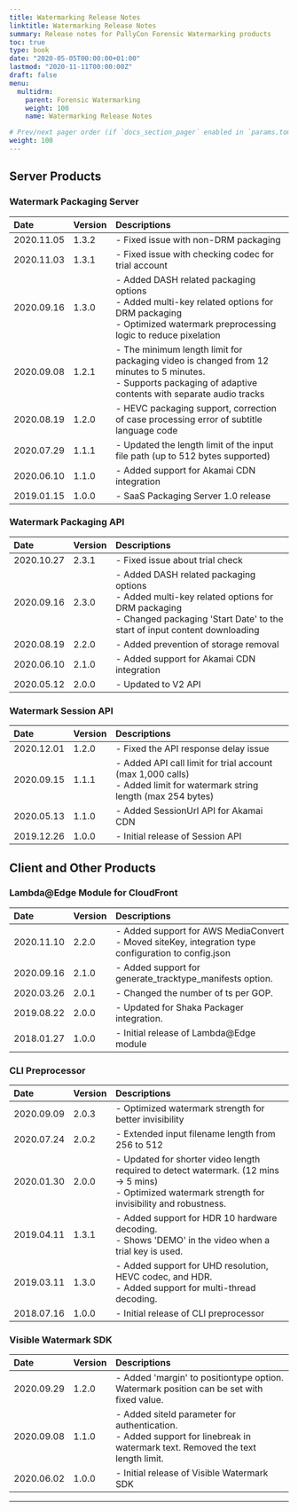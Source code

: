 ```yaml
---
title: Watermarking Release Notes
linktitle: Watermarking Release Notes
summary: Release notes for PallyCon Forensic Watermarking products
toc: true
type: book
date: "2020-05-05T00:00:00+01:00"
lastmod: "2020-11-11T00:00:00Z"
draft: false
menu:
  multidrm:
    parent: Forensic Watermarking
    weight: 100
    name: Watermarking Release Notes

# Prev/next pager order (if `docs_section_pager` enabled in `params.toml`)
weight: 100
---
```


## Server Products

### Watermark Packaging Server

|Date |Version |Descriptions |
|:---|:---|:---|
| 2020.11.05 | 1.3.2 |- Fixed issue with non-DRM packaging|
| 2020.11.03 | 1.3.1 |- Fixed issue with checking codec for trial account|
| 2020.09.16 | 1.3.0 |- Added DASH related packaging options <br>- Added multi-key related options for DRM packaging<br>- Optimized watermark preprocessing logic to reduce pixelation|
| 2020.09.08 | 1.2.1 |- The minimum length limit for packaging video is changed from 12 minutes to 5 minutes.<br>- Supports packaging of adaptive contents with separate audio tracks|
| 2020.08.19 | 1.2.0 |- HEVC packaging support, correction of case processing error of subtitle language code|
| 2020.07.29 | 1.1.1 |- Updated the length limit of the input file path (up to 512 bytes supported)
| 2020.06.10 | 1.1.0 |- Added support for Akamai CDN integration|
| 2019.01.15 | 1.0.0 |- SaaS Packaging Server 1.0 release|

### Watermark Packaging API

|Date |Version |Descriptions |
|:---|:---|:---|
| 2020.10.27 | 2.3.1 |- Fixed issue about trial check |
| 2020.09.16 | 2.3.0 |- Added DASH related packaging options <br>- Added multi-key related options for DRM packaging<br>- Changed packaging 'Start Date' to the start of input content downloading |
| 2020.08.19 | 2.2.0 |- Added prevention of storage removal|
| 2020.06.10 | 2.1.0 |- Added support for Akamai CDN integration|
| 2020.05.12 | 2.0.0 |- Updated to V2 API |

### Watermark Session API

|Date |Version |Descriptions |
|:---|:---|:---|
| 2020.12.01 | 1.2.0 |- Fixed the API response delay issue|
| 2020.09.15 | 1.1.1 |- Added API call limit for trial account (max 1,000 calls)<br>- Added limit for watermark string length (max 254 bytes) |
| 2020.05.13 | 1.1.0 |- Added SessionUrl API for Akamai CDN |
| 2019.12.26 | 1.0.0 |- Initial release of Session API |

## Client and Other Products

### Lambda@Edge Module for CloudFront 

|Date |Version |Descriptions |
|:---|:---|:---|
| 2020.11.10 | 2.2.0 |- Added support for AWS MediaConvert<br>- Moved siteKey, integration type configuration to config.json |
| 2020.09.16 | 2.1.0 |- Added support for generate_tracktype_manifests option. |
| 2020.03.26 | 2.0.1 |- Changed the number of ts per GOP. |
| 2019.08.22 | 2.0.0 |- Updated for Shaka Packager integration. |
| 2018.01.27 | 1.0.0 |- Initial release of Lambda@Edge module |

### CLI Preprocessor

|Date |Version |Descriptions |
|:---|:---|:---|
| 2020.09.09 | 2.0.3 |- Optimized watermark strength for better invisibility|
| 2020.07.24 | 2.0.2 |- Extended input filename length from 256 to 512 |
| 2020.01.30 | 2.0.0 |- Updated for shorter video length required to detect watermark. (12 mins -> 5 mins)<br>- Optimized watermark strength for invisibility and robustness.|
| 2019.04.11 | 1.3.1 |- Added support for HDR 10 hardware decoding.<br>- Shows 'DEMO' in the video when a trial key is used. |
| 2019.03.11 | 1.3.0 |- Added support for UHD resolution, HEVC codec, and HDR.<br>- Added support for multi-thread decoding. |
| 2018.07.16 | 1.0.0 |- Initial release of CLI preprocessor |

### Visible Watermark SDK

|Date |Version |Descriptions |
|:---|:---|:---|
| 2020.09.29 | 1.2.0 |- Added 'margin' to positiontype option. Watermark position can be set with fixed value.|
| 2020.09.08 | 1.1.0 |- Added siteId parameter for authentication.<br>- Added support for linebreak in watermark text. Removed the text length limit. |
| 2020.06.02 | 1.0.0 |- Initial release of Visible Watermark SDK|

***